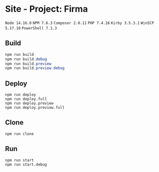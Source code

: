 # Site - Project: Firma

`Node 14.16.0` `NPM 7.6.3` `Composer 2.0.11` `PHP 7.4.16` `Kirby 3.5.3.1` `WinSCP 5.17.10` `PowerShell 7.1.3`

## Build
```powershell
npm run build
npm run build.debug
npm run build.preview
npm run build.preview.debug
```

## Deploy
```
npm run deploy
npm run deploy.full
npm run deploy.preview
npm run deploy.preview.full
```

## Clone
```
npm run clone
```

## Run
```
npm run start
npm run start.debug
```
